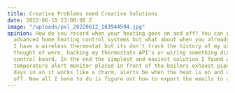 ```yaml
---
title: Creative Problems need Creative Solutions
date: 2022-06-10 23:00:00 Z
image: "/uploads/pxl_20220612_103944594.jpg"
opinion: How do you record when your heating goes on and off? You can probably buy
  advanced home heating control systems but what about when you already have a system?
  I have a wireless thermostat but its don't track the history of my usage. Some options
  thought of were, hacking my thermostats API's or wiring something directly to the
  control board. In the end the simplest and easiest solution I found was a wireless
  temperature alert monitor placed in front of the boilers exhaust pipe! A couple
  days in an it works like a charm, alerts be when the heat is on and when it turns
  off. Now all I have to do is figure out how to export the emails to a spreadsheet!
---
```


